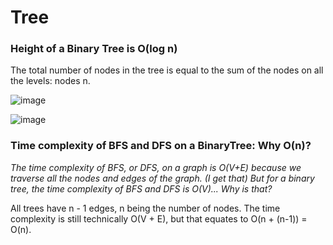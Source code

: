 # Tree 
### Height of a Binary Tree is O(log n)
The total number of nodes in the tree is equal to the sum of the nodes on all the levels: nodes n.

![image](https://user-images.githubusercontent.com/33947539/187221679-9769ffec-a59a-47e8-a4a3-054b6d94883c.png)

![image](https://user-images.githubusercontent.com/33947539/187221868-63c33a27-d82b-4289-8b5e-b8fdb35394c5.png)

### Time complexity of BFS and DFS on a BinaryTree: Why O(n)? 

*The time complexity of BFS, or DFS, on a graph is O(V+E) because we traverse all the nodes and edges of the graph. 
(I get that) But for a binary tree, the time complexity of BFS and DFS is O(V)... Why is that?*

All trees have n - 1 edges, n being the number of nodes. The time complexity is still technically O(V + E), but that equates to O(n + (n-1)) = O(n).






